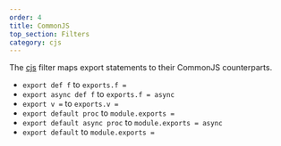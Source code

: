 ```yaml
---
order: 4
title: CommonJS
top_section: Filters
category: cjs
---
```


The <a href="https://github.com/rubys/ruby2js/blob/master/spec/cjs">cjs</a> filter maps export statements to their CommonJS counterparts.

* `export def f` to `exports.f =`
* `export async def f` to `exports.f = async`
* `export v =` to `exports.v =`
* `export default proc` to `module.exports =`
* `export default async proc` to `module.exports = async`
* `export default` to `module.exports =`